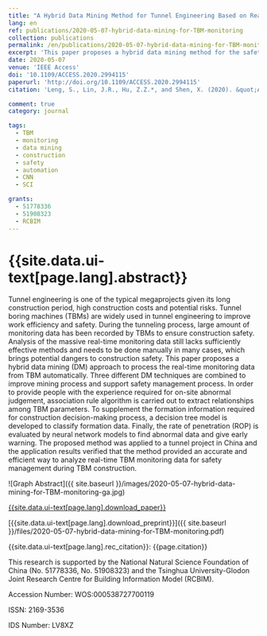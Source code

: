 ```yaml
---
title: "A Hybrid Data Mining Method for Tunnel Engineering Based on Real-Time Monitoring Data from Tunnel Boring Machines"
lang: en
ref: publications/2020-05-07-hybrid-data-mining-for-TBM-monitoring
collection: publications
permalink: /en/publications/2020-05-07-hybrid-data-mining-for-TBM-monitoring
excerpt: 'This paper proposes a hybrid data mining method for the safety management of TBM construction'
date: 2020-05-07
venue: 'IEEE Access'
doi: '10.1109/ACCESS.2020.2994115'
paperurl: 'http://doi.org/10.1109/ACCESS.2020.2994115'
citation: 'Leng, S., Lin, J.R., Hu, Z.Z.*, and Shen, X. (2020). &quot;A Hybrid Data Mining Method for Tunnel Engineering Based on Real-Time Monitoring Data from Tunnel Boring Machines&quot; <i>IEEE Access</i>. 8: 90430-90449. doi: 10.1109/ACCESS.2020.2994115'

comment: true
category: journal

tags: 
  - TBM
  - monitoring
  - data mining
  - construction
  - safety
  - automation
  - CNN
  - SCI

grants:
  - 51778336
  - 51908323
  - RCBIM
---
```



{{site.data.ui-text[page.lang].abstract}}
====

Tunnel engineering is one of the typical megaprojects given its long construction period, high construction costs and potential risks. Tunnel boring machines (TBMs) are widely used in tunnel engineering to improve work efficiency and safety. During the tunneling process, large amount of monitoring data has been recorded by TBMs to ensure construction safety. Analysis of the massive real-time monitoring data still lacks sufficiently effective methods and needs to be done manually in many cases, which brings potential dangers to construction safety. This paper proposes a hybrid data mining (DM) approach to process the real-time monitoring data from TBM automatically. Three different DM techniques are combined to improve mining process and support safety management process. In order to provide people with the experience required for on-site abnormal judgement, association rule algorithm is carried out to extract relationships among TBM parameters. To supplement the formation information required for construction decision-making process, a decision tree model is developed to classify formation data. Finally, the rate of penetration (ROP) is evaluated by neural network models to find abnormal data and give early warning. The proposed method was applied to a tunnel project in China and the application results verified that the method provided an accurate and efficient way to analyze real-time TBM monitoring data for safety management during TBM construction.

![Graph Abstract]({{ site.baseurl }}/images/2020-05-07-hybrid-data-mining-for-TBM-monitoring-ga.jpg)

[{{site.data.ui-text[page.lang].download_paper}}]({{page.paperurl}})

[{{site.data.ui-text[page.lang].download_preprint}}]({{ site.baseurl }}/files/2020-05-07-hybrid-data-mining-for-TBM-monitoring.pdf)

{{site.data.ui-text[page.lang].rec_citation}}: {{page.citation}}

This research is supported by the National Natural Science Foundation of China (No. 51778336, No. 51908323) and the Tsinghua University-Glodon Joint Research Centre for Building Information Model (RCBIM). 

Accession Number: WOS:000538727700119

ISSN: 2169-3536

IDS Number: LV8XZ
